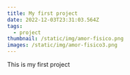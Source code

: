 ```yaml
---
title: My first project
date: 2022-12-03T23:31:03.564Z
tags:
  - project
thumbnail: /static/img/amor-fisico.png
images: /static/img/amor-fisico3.png
---
```

T﻿his is my first project